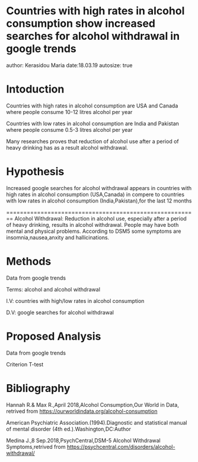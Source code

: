 Countries with high rates in alcohol consumption show increased searches for alcohol withdrawal in google trends
========================================================
author: Kerasidou Maria
date:18.03.19 
autosize: true

Intoduction
========================================================
Countries with high rates in alcohol consumption are USA and Canada where people consume 10-12 litres alcohol per year

Countries with low rates in alcohol consumption are India and Pakistan where people consume 0.5-3 litres alcohol per year

Many researches proves that reduction of alcohol use after a period of heavy drinking has as a result alcohol withdrawal.


Hypothesis
========================================================
Increased google searches for alcohol withdrawal appears in countries with high rates in alcohol consumption (USA,Canada)
in compere to countries with low rates in alcohol consumption (India,Pakistan),for the last 12 months


========================================================
Alcohol Withdrawal: Reduction in alcohol use, especially after a period of heavy drinking, results in alcohol withdrawal. People may have both mental and physical problems. According to DSM5 some symptoms are insomnia,nausea,anxity and hallicinations.




Methods
========================================================
Data from google trends

Terms: alcohol and alcohol withdrawal

I.V: countries with high/low rates in alcohol consumption

D.V: google searches for alcohol withdrawal





Proposed Analysis
========================================================
Data from google trends

Criterion T-test



Bibliography
========================================================
Hannah R.& Max R.,April 2018,Alcohol Consumption,Our World in Data, retrived from https://ourworldindata.org/alcohol-consumption

American Psychiatric Association.(1994).Diagnostic and statistical manual of mental disorder (4th ed.).Washington,DC:Author

Medina J.,8 Sep.2018,PsychCentral,DSM-5 Alcohol Withdrawal Symptoms,retrived from https://psychcentral.com/disorders/alcohol-withdrawal/
